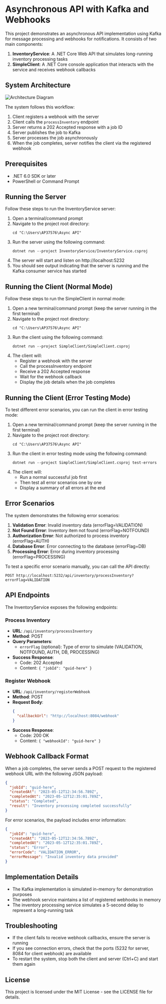 # Asynchronous API with Kafka and Webhooks

This project demonstrates an asynchronous API implementation using Kafka for message processing and webhooks for notifications. It consists of two main components:

1. **InventoryService**: A .NET Core Web API that simulates long-running inventory processing tasks
2. **SimpleClient**: A .NET Core console application that interacts with the service and receives webhook callbacks

## System Architecture

![Architecture Diagram](architecture.png)

The system follows this workflow:
1. Client registers a webhook with the server
2. Client calls the `processInventory` endpoint
3. Server returns a 202 Accepted response with a job ID
4. Server publishes the job to Kafka
5. Server processes the job asynchronously
6. When the job completes, server notifies the client via the registered webhook

## Prerequisites

- .NET 6.0 SDK or later
- PowerShell or Command Prompt

## Running the Server

Follow these steps to run the InventoryService server:

1. Open a terminal/command prompt
2. Navigate to the project root directory:
   ```
   cd "C:\Users\AP37576\Async API"
   ```
3. Run the server using the following command:
   ```
   dotnet run --project InventoryService/InventoryService.csproj
   ```
4. The server will start and listen on http://localhost:5232
5. You should see output indicating that the server is running and the Kafka consumer service has started

## Running the Client (Normal Mode)

Follow these steps to run the SimpleClient in normal mode:

1. Open a new terminal/command prompt (keep the server running in the first terminal)
2. Navigate to the project root directory:
   ```
   cd "C:\Users\AP37576\Async API"
   ```
3. Run the client using the following command:
   ```
   dotnet run --project SimpleClient/SimpleClient.csproj
   ```
4. The client will:
   - Register a webhook with the server
   - Call the processInventory endpoint
   - Receive a 202 Accepted response
   - Wait for the webhook callback
   - Display the job details when the job completes

## Running the Client (Error Testing Mode)

To test different error scenarios, you can run the client in error testing mode:

1. Open a new terminal/command prompt (keep the server running in the first terminal)
2. Navigate to the project root directory:
   ```
   cd "C:\Users\AP37576\Async API"
   ```
3. Run the client in error testing mode using the following command:
   ```
   dotnet run --project SimpleClient/SimpleClient.csproj test-errors
   ```
4. The client will:
   - Run a normal successful job first
   - Then test all error scenarios one by one
   - Display a summary of all errors at the end

## Error Scenarios

The system demonstrates the following error scenarios:

1. **Validation Error**: Invalid inventory data (errorFlag=VALIDATION)
2. **Not Found Error**: Inventory item not found (errorFlag=NOTFOUND)
3. **Authorization Error**: Not authorized to process inventory (errorFlag=AUTH)
4. **Database Error**: Error connecting to the database (errorFlag=DB)
5. **Processing Error**: Error during inventory processing (errorFlag=PROCESSING)

To test a specific error scenario manually, you can call the API directly:

```
POST http://localhost:5232/api/inventory/processInventory?errorFlag=VALIDATION
```

## API Endpoints

The InventoryService exposes the following endpoints:

### Process Inventory
- **URL**: `/api/inventory/processInventory`
- **Method**: POST
- **Query Parameters**: 
  - `errorFlag` (optional): Type of error to simulate (VALIDATION, NOTFOUND, AUTH, DB, PROCESSING)
- **Success Response**: 
  - Code: 202 Accepted
  - Content: `{ "jobId": "guid-here" }`

### Register Webhook
- **URL**: `/api/inventory/registerWebhook`
- **Method**: POST
- **Request Body**: 
  ```json
  {
    "callbackUrl": "http://localhost:8084/webhook"
  }
  ```
- **Success Response**: 
  - Code: 200 OK
  - Content: `{ "webhookId": "guid-here" }`

## Webhook Callback Format

When a job completes, the server sends a POST request to the registered webhook URL with the following JSON payload:

```json
{
  "jobId": "guid-here",
  "createdAt": "2023-05-12T12:34:56.789Z",
  "completedAt": "2023-05-12T12:35:01.789Z",
  "status": "Completed",
  "result": "Inventory processing completed successfully"
}
```

For error scenarios, the payload includes error information:

```json
{
  "jobId": "guid-here",
  "createdAt": "2023-05-12T12:34:56.789Z",
  "completedAt": "2023-05-12T12:35:01.789Z",
  "status": "Error",
  "errorCode": "VALIDATION_ERROR",
  "errorMessage": "Invalid inventory data provided"
}
```

## Implementation Details

- The Kafka implementation is simulated in-memory for demonstration purposes
- The webhook service maintains a list of registered webhooks in memory
- The inventory processing service simulates a 5-second delay to represent a long-running task

## Troubleshooting

- If the client fails to receive webhook callbacks, ensure the server is running
- If you see connection errors, check that the ports (5232 for server, 8084 for client webhook) are available
- To restart the system, stop both the client and server (Ctrl+C) and start them again

## License

This project is licensed under the MIT License - see the LICENSE file for details.
